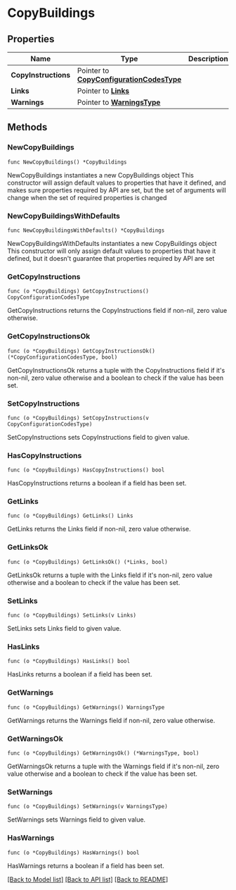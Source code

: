 # CopyBuildings

## Properties

Name | Type | Description | Notes
------------ | ------------- | ------------- | -------------
**CopyInstructions** | Pointer to [**CopyConfigurationCodesType**](CopyConfigurationCodesType.md) |  | [optional] 
**Links** | Pointer to [**Links**](Links.md) |  | [optional] 
**Warnings** | Pointer to [**WarningsType**](WarningsType.md) |  | [optional] 

## Methods

### NewCopyBuildings

`func NewCopyBuildings() *CopyBuildings`

NewCopyBuildings instantiates a new CopyBuildings object
This constructor will assign default values to properties that have it defined,
and makes sure properties required by API are set, but the set of arguments
will change when the set of required properties is changed

### NewCopyBuildingsWithDefaults

`func NewCopyBuildingsWithDefaults() *CopyBuildings`

NewCopyBuildingsWithDefaults instantiates a new CopyBuildings object
This constructor will only assign default values to properties that have it defined,
but it doesn't guarantee that properties required by API are set

### GetCopyInstructions

`func (o *CopyBuildings) GetCopyInstructions() CopyConfigurationCodesType`

GetCopyInstructions returns the CopyInstructions field if non-nil, zero value otherwise.

### GetCopyInstructionsOk

`func (o *CopyBuildings) GetCopyInstructionsOk() (*CopyConfigurationCodesType, bool)`

GetCopyInstructionsOk returns a tuple with the CopyInstructions field if it's non-nil, zero value otherwise
and a boolean to check if the value has been set.

### SetCopyInstructions

`func (o *CopyBuildings) SetCopyInstructions(v CopyConfigurationCodesType)`

SetCopyInstructions sets CopyInstructions field to given value.

### HasCopyInstructions

`func (o *CopyBuildings) HasCopyInstructions() bool`

HasCopyInstructions returns a boolean if a field has been set.

### GetLinks

`func (o *CopyBuildings) GetLinks() Links`

GetLinks returns the Links field if non-nil, zero value otherwise.

### GetLinksOk

`func (o *CopyBuildings) GetLinksOk() (*Links, bool)`

GetLinksOk returns a tuple with the Links field if it's non-nil, zero value otherwise
and a boolean to check if the value has been set.

### SetLinks

`func (o *CopyBuildings) SetLinks(v Links)`

SetLinks sets Links field to given value.

### HasLinks

`func (o *CopyBuildings) HasLinks() bool`

HasLinks returns a boolean if a field has been set.

### GetWarnings

`func (o *CopyBuildings) GetWarnings() WarningsType`

GetWarnings returns the Warnings field if non-nil, zero value otherwise.

### GetWarningsOk

`func (o *CopyBuildings) GetWarningsOk() (*WarningsType, bool)`

GetWarningsOk returns a tuple with the Warnings field if it's non-nil, zero value otherwise
and a boolean to check if the value has been set.

### SetWarnings

`func (o *CopyBuildings) SetWarnings(v WarningsType)`

SetWarnings sets Warnings field to given value.

### HasWarnings

`func (o *CopyBuildings) HasWarnings() bool`

HasWarnings returns a boolean if a field has been set.


[[Back to Model list]](../README.md#documentation-for-models) [[Back to API list]](../README.md#documentation-for-api-endpoints) [[Back to README]](../README.md)


